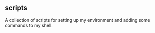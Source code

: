 ## scripts

A collection of scripts for setting up my environment and adding some commands to my shell.

